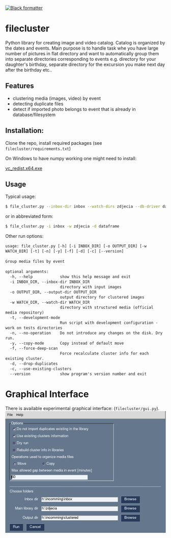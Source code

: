 [![Black formatter](https://github.com/izikeros/filecluster/actions/workflows/black.yml/badge.svg)](https://github.com/izikeros/filecluster/actions/workflows/black.yml)

# filecluster
Python library for creating image and video catalog. Catalog is organized by the dates and events.
Main purpose is to handle task whe you have large number of pictures in flat
directory and want to automatically group them into separate directories 
corresponding to events e.g. directory for your daughter's birthday, separate
directory for the excursion you make next day after the birthday etc.. 

## Features
- clustering media (images, video) by event
- detecting duplicate files
- detect if imported photo belongs to event that is already in database/filesystem

## Installation:
Clone the repo, install required packages (see `filecluster/requirements.txt`)

On Windows to have numpy working one might need to install:

[vc_redist.x64.exe](https://aka.ms/vs/15/release/vc_redist.x64.exe)

## Usage
Typical usage:
```bash
$ file_cluster.py --inbox-dir inbox --watch-dirs zdjecia --db-driver dataframe
```

or in abbreviated form:

```bash
$ file_cluster.py -i inbox -w zdjecia -d dataframe
```
Other run options:
```
usage: file_cluster.py [-h] [-i INBOX_DIR] [-o OUTPUT_DIR] [-w WATCH_DIR] [-t] [-n] [-y] [-f] [-d] [-c] [--version]

Group media files by event

optional arguments:
  -h, --help            show this help message and exit
  -i INBOX_DIR, --inbox-dir INBOX_DIR
                        directory with input images
  -o OUTPUT_DIR, --output-dir OUTPUT_DIR
                        output directory for clustered images
  -w WATCH_DIR, --watch-dir WATCH_DIR
                        directory with structured media (official media repository)
  -t, --development-mode
                        Run script with development configuration - work on tests directories
  -n, --no-operation    Do not introduce any changes on the disk. Dry run.
  -y, --copy-mode       Copy instead of default move
  -f, --force-deep-scan
                        Force recalculate cluster info for each existing cluster.
  -d, --drop-duplicates
  -c, --use-existing-clusters
  --version             show program's version number and exit

```
# Graphical Interface
There is available experimental graphical interface: (`filecluster/gui.py`).
![img](screenshot.png)
